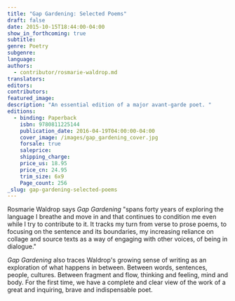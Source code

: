 ```yaml
---
title: "Gap Gardening: Selected Poems"
draft: false
date: 2015-10-15T18:44:00-04:00
show_in_forthcoming: true
subtitle:
genre: Poetry
subgenre:
language:
authors:
  - contributor/rosmarie-waldrop.md
translators:
editors:
contributors:
featured_image:
description: "An essential edition of a major avant-garde poet. "
editions:
  - binding: Paperback
    isbn: 9780811225144
    publication_date: 2016-04-19T04:00:00-04:00
    cover_image: /images/gap_gardening_cover.jpg
    forsale: true
    saleprice:
    shipping_charge:
    price_us: 18.95
    price_cn: 24.95
    trim_size: 6x9
    Page_count: 256
_slug: gap-gardening-selected-poems
---
```


Rosmarie Waldrop says _Gap Gardening_ "spans forty years of exploring the language I breathe and move in and that continues to condition me even while I try to contribute to it. It tracks my turn from verse to prose poems, to focusing on the sentence and its boundaries, my increasing reliance on collage and source texts as a way of engaging with other voices, of being in dialogue."

_Gap Gardening_ also traces Waldrop's growing sense of writing as an exploration of what happens in between. Between words, sentences, people, cultures. Between fragment and flow, thinking and feeling, mind and body. For the first time, we have a complete and clear view of the work of a great and inquiring, brave and indispensable poet.

